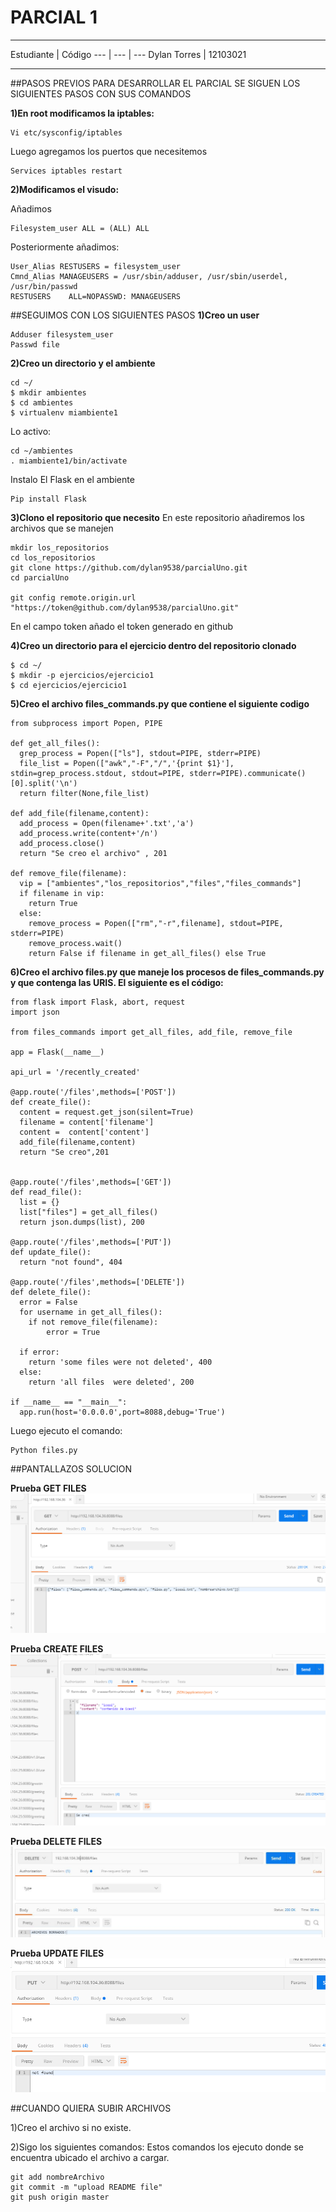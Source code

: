 # PARCIAL 1

****
Estudiante | Código
--- | --- | ---
Dylan Torres | 12103021 
****
##PASOS PREVIOS PARA DESARROLLAR EL PARCIAL
SE SIGUEN LOS SIGUIENTES PASOS CON SUS COMANDOS

**1)En root modificamos la iptables:**
```
Vi etc/sysconfig/iptables
```
Luego agregamos los puertos que necesitemos
```
Services iptables restart
```

**2)Modificamos el visudo:**

Añadimos 
```
Filesystem_user ALL = (ALL) ALL
```
Posteriormente añadimos:
```
User_Alias RESTUSERS = filesystem_user
Cmnd_Alias MANAGEUSERS = /usr/sbin/adduser, /usr/sbin/userdel, /usr/bin/passwd
RESTUSERS    ALL=NOPASSWD: MANAGEUSERS
```


##SEGUIMOS CON LOS SIGUIENTES PASOS
**1)Creo un user**
```
Adduser filesystem_user
Passwd file
```
**2)Creo un directorio y el ambiente**
```
cd ~/
$ mkdir ambientes
$ cd ambientes
$ virtualenv miambiente1
```
Lo activo:
```
cd ~/ambientes
. miambiente1/bin/activate
```
Instalo El Flask en el ambiente
```
Pip install Flask
```
**3)Clono el repositorio que necesito**
En este repositorio añadiremos los archivos que se manejen
```
mkdir los_repositorios
cd los_repositorios
git clone https://github.com/dylan9538/parcialUno.git
cd parcialUno

git config remote.origin.url "https://token@github.com/dylan9538/parcialUno.git"
```
En el campo token añado el token generado en github

**4)Creo un directorio para el ejercicio dentro del repositorio clonado**
```
$ cd ~/
$ mkdir -p ejercicios/ejercicio1
$ cd ejercicios/ejercicio1
```
**5)Creo el archivo files_commands.py que contiene el siguiente codigo**
```
from subprocess import Popen, PIPE

def get_all_files():
  grep_process = Popen(["ls"], stdout=PIPE, stderr=PIPE)
  file_list = Popen(["awk","-F","/",'{print $1}'], stdin=grep_process.stdout, stdout=PIPE, stderr=PIPE).communicate()[0].split('\n')
  return filter(None,file_list)

def add_file(filename,content):
  add_process = Open(filename+'.txt','a')
  add_process.write(content+'/n')
  add_process.close()
  return "Se creo el archivo" , 201

def remove_file(filename):
  vip = ["ambientes","los_repositorios","files","files_commands"]
  if filename in vip:
    return True
  else:
    remove_process = Popen(["rm","-r",filename], stdout=PIPE, stderr=PIPE)
    remove_process.wait()
    return False if filename in get_all_files() else True
 ```
**6)Creo el archivo files.py que maneje los procesos de files_commands.py y que contenga las URIS. El siguiente es el código:**
```
from flask import Flask, abort, request
import json

from files_commands import get_all_files, add_file, remove_file

app = Flask(__name__)

api_url = '/recently_created'

@app.route('/files',methods=['POST'])
def create_file():
  content = request.get_json(silent=True)
  filename = content['filename']
  content =  content['content']
  add_file(filename,content)  
  return "Se creo",201
  

@app.route('/files',methods=['GET'])
def read_file():
  list = {}
  list["files"] = get_all_files()
  return json.dumps(list), 200

@app.route('/files',methods=['PUT'])
def update_file():
  return "not found", 404

@app.route('/files',methods=['DELETE'])
def delete_file():
  error = False
  for username in get_all_files():
    if not remove_file(filename):
        error = True

  if error:
    return 'some files were not deleted', 400
  else:
    return 'all files  were deleted', 200  	 

if __name__ == "__main__":
  app.run(host='0.0.0.0',port=8088,debug='True')
```




Luego ejecuto el comando:
```
Python files.py
```
##PANTALLAZOS SOLUCION

**Prueba GET FILES**
![alt text](https://github.com/dylan9538/parcialUno/blob/master/GET%20FILES.PNG "Prueba GET de /files")

**Prueba CREATE FILES**
![alt text](https://github.com/dylan9538/parcialUno/blob/master/CREATE_FILE.PNG "Prueba GET de /files")

**Prueba DELETE FILES**
![alt text](https://github.com/dylan9538/parcialUno/blob/master/DELETE_FILE.png "Prueba GET de /files")

**Prueba UPDATE FILES**
![alt text](https://github.com/dylan9538/parcialUno/blob/master/UPDATE_FILE.PNG "Prueba GET de /files")

##CUANDO QUIERA SUBIR ARCHIVOS

1)Creo el archivo si no existe.

2)Sigo los siguientes comandos:
Estos comandos los ejecuto donde se encuentra ubicado el archivo a cargar.

```
git add nombreArchivo
git commit -m "upload README file"
git push origin master
```


